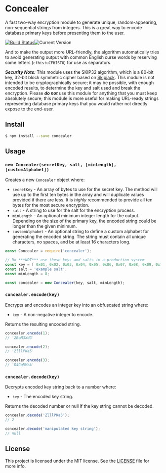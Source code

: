 # Concealer

A fast two-way encryption module to generate unique, random-appearing, non-sequential strings from integers. This is a great way to encode database primary keys before presenting them to the user.

[![Build Status](https://travis-ci.org/zefferus/concealer.svg?branch=master)](https://travis-ci.org/zefferus/concealer)![Current Version](https://img.shields.io/npm/v/concealer.svg)

And to make the output more URL-friendly, the algorithm automatically tries to avoid generating output with common English curse words by reserving some letters (`cfhistuCFHISTU`) for use as separators.

***Security Note:*** This module uses the SKIP32 algorithm, which is a 80-bit key, 32-bit block symmetric cipher based on [Skipjack](https://en.wikipedia.org/wiki/Skipjack_%28cipher%29). This module is not intended to be cryptographically secure; it may be possible, with enough encoded results, to determine the key and salt used and break the encryption. Please ***do not*** use this module for anything that you must keep absolutely secure; this module is more useful for making URL-ready strings representing database primary keys that you would rather not directly expose to the end-user.


## Install

```bash
$ npm install --save concealer
```


## Usage

### `new Concealer(secretKey, salt, [minLength], [customAlphabet])`

Creates a new `Concealer` object where:

- `secretKey` - An array of bytes to use for the secret key. The method will use up to the first ten bytes in the array and will duplicate values provided if there are less. It is *highly* recommended to provide all ten bytes for the most secure encryption.
- `salt` - A string to use for the salt for the encryption process.
- `minLength` - An optional minimum integer length for the output. Depending on the size of the primary key, the encoded string could be longer than the given minimum.
- `customAlphabet` - An optional string to define a custom alphabet for generating the encoded string. The string must contain all unique characters, no spaces, and be at least 16 characters long.

```javascript
const Concealer = require('concealer');

// Do ***NOT*** use these keys and salts in a production system
const key = [ 0x01, 0x02, 0x03, 0x04, 0x05, 0x06, 0x07, 0x08, 0x09, 0x10 ];
const salt = 'example salt';
const minLength = 8;

const concealer = new Concealer(key, salt, minLength);
```


### `concealer.encode(key)`

Encrypts and encodes an integer key into an obfuscated string where:

- `key` - A non-negative integer to encode.

Returns the resulting encoded string.

```javascript
concealer.encode(1);
// 'ZBoM3XdG'

concealer.encode(2);
// 'ZlllPKa5'

concealer.encode(3);
// 'D4GqMMzA'
```


### `concealer.decode(key)`

Decrypts encoded key string back to a number where:

- `key` - The encoded key string.

Returns the decoded number or null if the key string cannot be decoded.

```javascript
concealer.decode('ZlllPKa5');
// 2

concealer.decode('manipulated key string');
// null
```


## License

This project is licensed under the MIT license. See the [LICENSE](LICENSE) file for more info.
